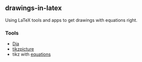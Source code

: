## drawings-in-latex

Using LaTeX tools and apps to get drawings with equations right.

### Tools

* [Dia](https://wiki.gnome.org/Apps(2f)Dia(2f)Documentation.html)
* [tikzpicture](https://www.overleaf.com/learn/latex/LaTeX_Graphics_using_TikZ%3A_A_Tutorial_for_Beginners_(Part_1)%E2%80%94Basic_Drawing)
* tikz with [equations](https://tex.stackexchange.com/questions/664605/how-can-i-draw-this-figure-in-latex-with-equations)
